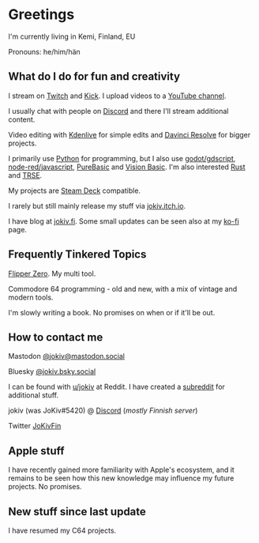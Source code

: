 # Greetings

I'm currently living in Kemi, Finland, EU

Pronouns: he/him/hän

## What do I do for fun and creativity

I stream on [Twitch](https://twitch.tv/jokiv) and [Kick](https://kick.com/jokiv). I upload videos to a [YouTube channel](https://www.youtube.com/@jokiv).

I usually chat with people on [Discord](https://discord.gg/N5wbdnU) and there I'll stream additional content.

Video editing with [Kdenlive](https://kdenlive.org/en/) for simple edits and [Davinci Resolve](https://www.blackmagicdesign.com/products/davinciresolve/) for bigger projects.  

I primarily use [Python](https://www.python.org/) for programming, but I also use [godot/gdscript](https://godotengine.org/), [node-red/javascript](https://nodered.org/), [PureBasic](https://purebasic.com) and [Vision Basic](https://visionbasic.net/). I'm also interested [Rust](https://www.rust-lang.org/) and [TRSE](https://turborascal.com). 

My projects are [Steam Deck](https://store.steampowered.com/steamdeck) compatible. 

I rarely but still mainly release my stuff via [jokiv.itch.io](https://jokiv.itch.io/).

I have blog at [jokiv.fi](https://jokiv.fi/). Some small updates can be seen also at my [ko-fi](https://ko-fi.com/jokiv) page.

## Frequently Tinkered Topics

[Flipper Zero](https://flipperzero.one/). My multi tool.

Commodore 64 programming - old and new, with a mix of vintage and modern tools.

I'm slowly writing a book. No promises on when or if it'll be out. 

## How to contact me

Mastodon [@jokiv@mastodon.social](https://mastodon.social/@jokiv)

Bluesky [@jokiv.bsky.social](https://bsky.app/profile/jokiv.bsky.social)

I can be found with [u/jokiv](https://www.reddit.com/user/jokiv/) at Reddit. I have created a [subreddit](https://www.reddit.com/r/jokiv/) for additional stuff.

jokiv (was JoKiv#5420) @ [Discord](https://discord.gg/N5wbdnU) (_mostly Finnish server_)

Twitter [JoKivFin](https://twitter.com/jokivfin)

## Apple stuff

I have recently gained more familiarity with Apple's ecosystem, and it remains to be seen how this new knowledge may influence my future projects. No promises.

## New stuff since last update

I have resumed my C64 projects. 